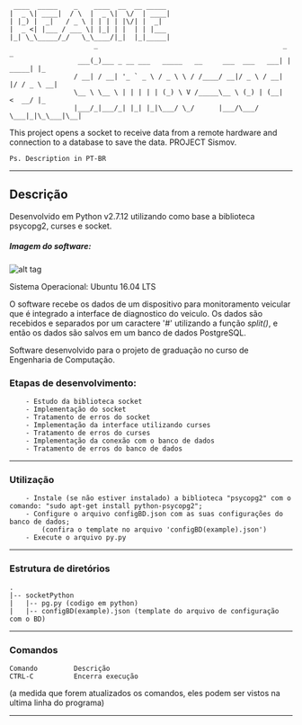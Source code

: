 
```
 ____  _____    _    ____  __  __ _____ 
|  _ \| ____|  / \  |  _ \|  \/  | ____|
| |_) |  _|   / _ \ | | | | |\/| |  _|  
|  _ <| |___ / ___ \| |_| | |  | | |___ 
|_| \_\_____/_/   \_\____/|_|  |_|_____|
				     _                                              _        _   
				 ___(_)___ _ __ ___   _____   __     ___  ___   ___| | _____| |_ 
				/ __| / __| '_ ` _ \ / _ \ \ / /____/ __|/ _ \ / __| |/ / _ \ __|
				\__ \ \__ \ | | | | | (_) \ V /_____\__ \ (_) | (__|   <  __/ |_ 
				|___/_|___/_| |_| |_|\___/ \_/      |___/\___/ \___|_|\_\___|\__|

```
This project opens a socket to receive data from a remote hardware and connection to a database to save the data. PROJECT Sismov. 

    Ps. Description in PT-BR
------------------------------------------------------------------------
## Descrição
Desenvolvido em Python v2.7.12 utilizando como base a biblioteca psycopg2, curses e socket.

##### Imagem do software: 
![alt tag](https://cloud.githubusercontent.com/assets/15522193/18116163/67d47fc0-6f13-11e6-9593-f91dd9bb03bc.png)

Sistema Operacional: Ubuntu 16.04 LTS 

O software recebe os dados de um dispositivo para monitoramento veicular que é integrado a interface de diagnostico do veiculo. Os dados são recebidos e separados por um caractere '#' utilizando a função _split()_, e então os dados são salvos em um banco de dados PostgreSQL.  

Software desenvolvido para o projeto de graduação no curso de Engenharia de Computação.

### Etapas de desenvolvimento:
		- Estudo da biblioteca socket
		- Implementação do socket
		- Tratamento de erros do socket
		- Implementação da interface utilizando curses
		- Tratamento de erros do curses
		- Implementação da conexão com o banco de dados
		- Tratamento de erros do banco de dados
        
------------------------------------------------------------------------	
### Utilização
        - Instale (se não estiver instalado) a biblioteca "psycopg2" com o comando: "sudo apt-get install python-psycopg2";
        - Configure o arquivo configBD.json com as suas configurações do banco de dados;
        	(confira o template no arquivo 'configBD(example).json')
        - Execute o arquivo py.py
        
------------------------------------------------------------------------		
### Estrutura de diretórios
	.
	|-- socketPython
	|	|-- pg.py (codigo em python)
	|	|-- configBD(example).json (template do arquivo de configuração com o BD)
	
------------------------------------------------------------------------
### Comandos
	Comando			Descrição
    CTRL-C          Encerra execução

(a medida que forem atualizados os comandos, eles podem ser vistos na ultima linha do programa)

-------------------------------------------------------------------------
